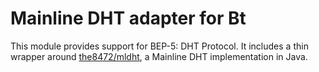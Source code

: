 # Mainline DHT adapter for Bt

This module provides support for BEP-5: DHT Protocol. It includes a thin wrapper around [the8472/mldht](https://github.com/the8472/mldht), a Mainline DHT implementation in Java.
